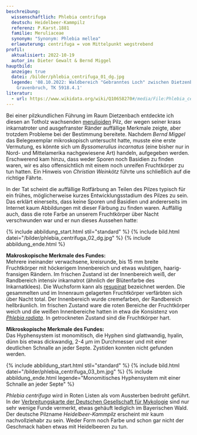 ```yaml
---
beschreibung:
  wissenschaftlich: Phlebia centrifuga
  deutsch: Heidelbeer-Kammpilz
  referenz: P.Karst.1881
  familie: Meruliaceae
  synonym: "Synonym: Phlebia mellea"
  erlaeuterung: centrifuga = vom Mittelpunkt wegstrebend
profil:
  aktualisiert: 2022-10-19
  autor_in: Dieter Gewalt & Bernd Miggel
hauptbild:
  anzeige: true
  datei: /bilder/phlebia_centrifuga_01_dg.jpg
  legende: '08.10.2022: Waldbereich "Gebranntes Loch" zwischen Dietzenbach und
    Gravenbruch, TK 5918.4.1'
literatur:
  - url: https://www.wikidata.org/wiki/Q10658270#/media/File:Phlebia_centrifuga_(6103035351).jpg
---
```

Bei einer pilzkundlichen Führung im Raum Dietzenbach entdeckte ich diesen an Totholz wachsenden [merulioiden](merulioid "Glossar") Pilz, der wegen seiner krass inkarnatroter und ausgefranster Ränder auffällige Merkmale zeigte, aber trotzdem Probleme bei der Bestimmung bereitete. Nachdem *Bernd Miggel* das Belegexemplar mikroskopisch untersucht hatte, musste eine erste Vermutung, es könnte sich um *Byssomerulius incarnatus* (eine bisher nur in Nord- und Mittelamerika nachgewiesene Art) handeln, aufgegeben werden. Erschwerend kam hinzu, dass weder Sporen noch Basidien zu finden waren, wir es also offensichtlich mit einem noch unreifen Fruchtkörper zu tun hatten. Ein Hinweis von *Christian Weinkötz* führte uns schließlich auf die richtige Fährte.

In der Tat scheint die auffällige Rotfärbung an Teilen des Pilzes typisch für ein frühes, möglicherweise kurzes Entwicklungsstadium des Pilzes zu sein. Das erklärt einerseits, dass keine Sporen und Basidien und andererseits im Internet kaum Abbildungen mit dieser Färbung zu finden waren. Auffällig auch, dass die rote Farbe an unserem Fruchtkörper über Nacht verschwunden war und er nun dieses Aussehen hatte:

{% include abbildung_start.html stil="standard" %}
{% include bild.html datei="/bilder/phlebia_centrifuga_02_dg.jpg" %}
{% include abbildung_ende.html %}

**Makroskopische Merkmale des Fundes:**\
Mehrere ineinander verwachsene, kreisrunde, bis 15 mm breite Fruchtkörper mit höckerigem Innenbereich und etwas wulstigen, haarig-fransigen Rändern. Im frischen Zustand ist der Innenbereich weiß, der Randbereich intensiv inkarnatrot (ähnlich der Blütenfarbe des Inkarnatklees). Die Wuchsform kann als [resupinat](resupinat "Glossar") bezeichnet werden. Die gesammelten und im Innenraum gelagerten Fruchtkörper verfärbten sich über Nacht total. Der Innenbereich wurde cremefarben, der Randbereich hellbräunlich. Im frischen Zustand ware die roten Bereiche der Fruchtkörper weich und die weißen Innenbereiche hatten in etwa die Konsistenz von *[Phlebia radiata](/pilze/phlebia-radiata-orangeroter-kammpilz)*. In getrockneten Zustand sind die Fruchtkörper hart.

**Mikroskopische Merkmale des Fundes:**\
Das Hyphensystem ist monomitisch, die Hyphen sind glattwandig, hyalin, dünn bis etwas dickwandig, 2-4 µm im Durchmesser und mit einer deutlichen Schnalle an jeder Septe. Zystiden konnten nicht gefunden werden.

{% include abbildung_start.html stil="standard" %}
{% include bild.html datei="/bilder/phlebia_centrifuga_03_bm.jpg" %}
{% include abbildung_ende.html legende="Monomitisches Hyphensystem mit einer Schnalle an jeder Septe" %}

*Phlebia centrifuga* wird in Roten Listen als vom Aussterben bedroht geführt. In der [Verbreitungskarte der Deutschen Gesellschaft für Mykologie](https://www.pilze-deutschland.de/organismen/phlebia-centrifuga-p-karst-1881) sind nur sehr wenige Funde vermerkt, etwas gehäuft lediglich im Bayerischen Wald. Der deutsche Pilzname *Heidelbeer-Kammpilz* erscheint mir kaum nachvollziehabr zu sein. Weder Form noch Farbe und schon gar nicht der Geschmack haben etwas mit Heidelbeeren zu tun.